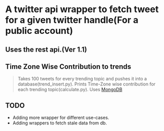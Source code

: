 # A twitter api wrapper to fetch tweet for a given twitter handle(For a public account)

## Uses the rest api.(Ver 1.1)


## Time Zone Wise Contribution to trends

> Takes 100 tweets for every trending topic and pushes it into a database(trend_insert.py).
> Prints Time-Zone wise contribution for each trending topic(calculate.py).
> Uses [MongoDB](http://www.mongodb.org/ "MongoDB")

## TODO
* Adding more wrapper for different use-cases.
* Adding wrappers to fetch stale data from db.
